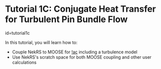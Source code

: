 # Tutorial 1C: Conjugate Heat Transfer for Turbulent Pin Bundle Flow
  id=tutorial1c

In this tutorial, you will learn how to:

- Couple NekRS to MOOSE for [!ac](CHT) including a turbulence model
- Use NekRS's scratch space for both MOOSE coupling and other user calculations
